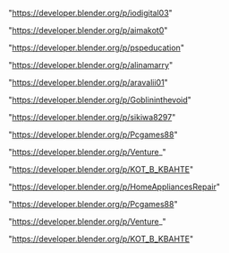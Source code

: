 "https://developer.blender.org/p/iodigital03"

"https://developer.blender.org/p/aimakot0"

"https://developer.blender.org/p/pspeducation"

"https://developer.blender.org/p/alinamarry"

"https://developer.blender.org/p/aravalii01"

"https://developer.blender.org/p/Goblininthevoid"

"https://developer.blender.org/p/sikiwa8297"

"https://developer.blender.org/p/Pcgames88"

"https://developer.blender.org/p/Venture_"

"https://developer.blender.org/p/KOT_B_KBAHTE"

 
"https://developer.blender.org/p/HomeAppliancesRepair"


"https://developer.blender.org/p/Pcgames88"


"https://developer.blender.org/p/Venture_"


"https://developer.blender.org/p/KOT_B_KBAHTE"


 
